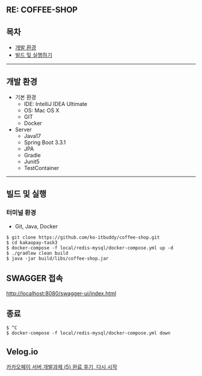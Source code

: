 ## RE: COFFEE-SHOP


## 목차
- [개발 환경](#개발-환경)
- [빌드 및 실행하기](#빌드-및-실행하기)

---

## 개발 환경
- 기본 환경
    - IDE: IntelliJ IDEA Ultimate
    - OS: Mac OS X
    - GIT
    - Docker
- Server
    - Java17
    - Spring Boot 3.3.1
    - JPA
    - Gradle
    - Junit5
    - TestContainer

---

## 빌드 및 실행
### 터미널 환경
- Git, Java, Docker

```
$ git clone https://github.com/ko-itbuddy/coffee-shop.git
$ cd kakaopay-task3
$ docker-compose -f local/redis-mysql/docker-compose.yml up -d
$ ./gradlew clean build
$ java -jar build/libs/coffee-shop.jar
```

## SWAGGER 접속
[http://localhost:8080/swagger-ui/index.html](http://localhost:8080/swagger-ui/index.html)

## 종료
```
$ ^C
$ docker-compose -f local/redis-mysql/docker-compose.yml down
```


## Velog.io
[카카오페이 서버 개발과제 (5) 완료 후기, 다시 시작](https://velog.io/@itbuddy/%EC%B9%B4%EC%B9%B4%EC%98%A4%ED%8E%98%EC%9D%B4-%EC%84%9C%EB%B2%84-%EA%B0%9C%EB%B0%9C%EA%B3%BC%EC%A0%9C-5-%EC%99%84%EB%A3%8C-%ED%9B%84%EA%B8%B0-%EB%8B%A4%EC%8B%9C-%EC%8B%9C%EC%9E%91)
